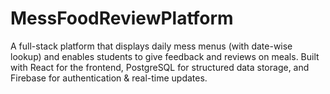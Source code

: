 # MessFoodReviewPlatform
A full-stack platform that displays daily mess menus (with date-wise lookup) and enables students to give feedback and reviews on meals. Built with React for the frontend, PostgreSQL for structured data storage, and Firebase for authentication &amp; real-time updates.
